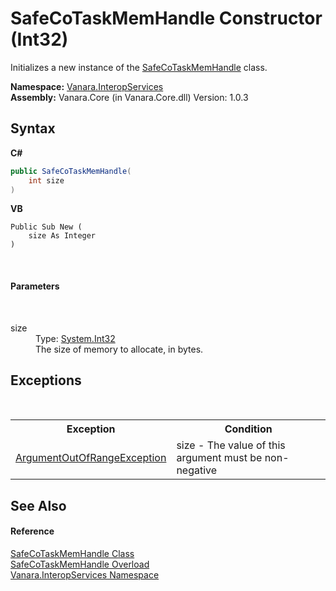 # SafeCoTaskMemHandle Constructor (Int32)
 

Initializes a new instance of the <a href="bbe30f67-7654-0850-8630-770714a104d3">SafeCoTaskMemHandle</a> class.

**Namespace:**&nbsp;<a href="46913109-b3e0-3b59-6f7f-071f8aa90bf0">Vanara.InteropServices</a><br />**Assembly:**&nbsp;Vanara.Core (in Vanara.Core.dll) Version: 1.0.3

## Syntax

**C#**<br />
``` C#
public SafeCoTaskMemHandle(
	int size
)
```

**VB**<br />
``` VB
Public Sub New ( 
	size As Integer
)
```

<br />

#### Parameters
&nbsp;<dl><dt>size</dt><dd>Type: <a href="http://msdn2.microsoft.com/en-us/library/td2s409d" target="_blank">System.Int32</a><br />The size of memory to allocate, in bytes.</dd></dl>

## Exceptions
&nbsp;<table><tr><th>Exception</th><th>Condition</th></tr><tr><td><a href="http://msdn2.microsoft.com/en-us/library/8xt94y6e" target="_blank">ArgumentOutOfRangeException</a></td><td>size - The value of this argument must be non-negative</td></tr></table>

## See Also


#### Reference
<a href="bbe30f67-7654-0850-8630-770714a104d3">SafeCoTaskMemHandle Class</a><br /><a href="6e0dcea9-3e70-53c6-7e8c-cdfcd82b0417">SafeCoTaskMemHandle Overload</a><br /><a href="46913109-b3e0-3b59-6f7f-071f8aa90bf0">Vanara.InteropServices Namespace</a><br />